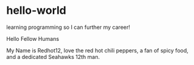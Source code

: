# hello-world
learning programming so I can further my career!

Hello Fellow Humans

My Name is Redhot12, love the red hot chili peppers, a fan of spicy food, and a dedicated Seahawks 12th man.
